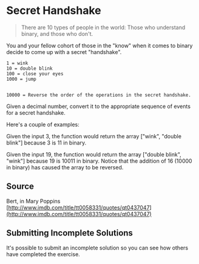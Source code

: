 # Secret Handshake

> There are 10 types of people in the world: Those who understand
> binary, and those who don't.

You and your fellow cohort of those in the "know" when it comes to
binary decide to come up with a secret "handshake".

```text
1 = wink
10 = double blink
100 = close your eyes
1000 = jump


10000 = Reverse the order of the operations in the secret handshake.
```

Given a decimal number, convert it to the appropriate sequence of events for a secret handshake.

Here's a couple of examples:

Given the input 3, the function would return the array
["wink", "double blink"] because 3 is 11 in binary.

Given the input 19, the function would return the array
["double blink", "wink"] because 19 is 10011 in binary.
Notice that the addition of 16 (10000 in binary)
has caused the array to be reversed.



## Source

Bert, in Mary Poppins [http://www.imdb.com/title/tt0058331/quotes/qt0437047](http://www.imdb.com/title/tt0058331/quotes/qt0437047)

## Submitting Incomplete Solutions
It's possible to submit an incomplete solution so you can see how others have completed the exercise.
